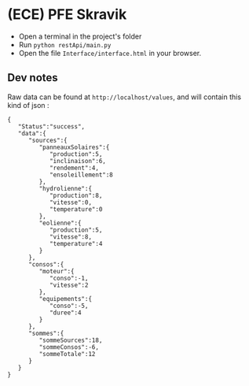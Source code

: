 
# (ECE) PFE Skravik

- Open a terminal in the project's folder
- Run `python restApi/main.py`
- Open the file `Interface/interface.html` in your browser.

## Dev notes
Raw data can be found at `http://localhost/values`, and will contain this kind of json :
```
{
   "Status":"success",
   "data":{
      "sources":{
         "panneauxSolaires":{
            "production":5,
            "inclinaison":6,
            "rendement":4,
            "ensoleillement":8
         },
         "hydrolienne":{
            "production":8,
            "vitesse":0,
            "temperature":0
         },
         "eolienne":{
            "production":5,
            "vitesse":8,
            "temperature":4
         }
      },
      "consos":{
         "moteur":{
            "conso":-1,
            "vitesse":2
         },
         "equipements":{
            "conso":-5,
            "duree":4
         }
      },
      "sommes":{
         "sommeSources":18,
         "sommeConsos":-6,
         "sommeTotale":12
      }
   }
}
```
